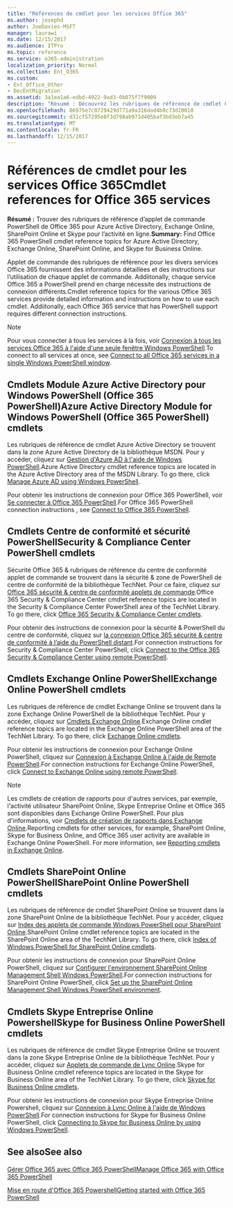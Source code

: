 ```yaml
---
title: "Références de cmdlet pour les services Office 365"
ms.author: josephd
author: JoeDavies-MSFT
manager: laurawi
ms.date: 12/15/2017
ms.audience: ITPro
ms.topic: reference
ms.service: o365-administration
localization_priority: Normal
ms.collection: Ent_O365
ms.custom:
- Ent_Office_Other
- DecEntMigration
ms.assetid: 3a1ea1a6-edbd-4922-9ad3-0b075f7f9009
description: "Résumé : Découvrez les rubriques de référence de cmdlet Office 365 PowerShell pour Azure Active Directory, Exchange Online, SharePoint Online et Skype Entreprise Online."
ms.openlocfilehash: 86975e7c0729429d771a9a316dad4b8c73d28010
ms.sourcegitcommit: d31cf57295e8f3d798ab971d405baf3bd3eb7a45
ms.translationtype: MT
ms.contentlocale: fr-FR
ms.lasthandoff: 12/15/2017
---
```

# <a name="cmdlet-references-for-office-365-services"></a><span data-ttu-id="4ed0f-103">Références de cmdlet pour les services Office 365</span><span class="sxs-lookup"><span data-stu-id="4ed0f-103">Cmdlet references for Office 365 services</span></span>

 <span data-ttu-id="4ed0f-104">**Résumé :** Trouver des rubriques de référence d’applet de commande PowerShell de Office 365 pour Azure Active Directory, Exchange Online, SharePoint Online et Skype pour l’activité en ligne.</span><span class="sxs-lookup"><span data-stu-id="4ed0f-104">**Summary:** Find Office 365 PowerShell cmdlet reference topics for Azure Active Directory, Exchange Online, SharePoint Online, and Skype for Business Online.</span></span>
  
<span data-ttu-id="4ed0f-p101">Applet de commande des rubriques de référence pour les divers services Office 365 fournissent des informations détaillées et des instructions sur l’utilisation de chaque applet de commande. Addiitonally, chaque service Office 365 a PowerShell prend en charge nécessite des instructions de connexion différents.</span><span class="sxs-lookup"><span data-stu-id="4ed0f-p101">Cmdlet reference topics for the various Office 365 services provide detailed information and instructions on how to use each cmdlet. Addiitonally, each Office 365 service that has PowerShell support requires different connection instructions.</span></span>
  
> [!NOTE]
> <span data-ttu-id="4ed0f-107">Pour vous connecter à tous les services à la fois, voir [Connexion à tous les services Office 365 à l'aide d'une seule fenêtre Windows PowerShell](connect-to-all-office-365-services-in-a-single-windows-powershell-window.md).</span><span class="sxs-lookup"><span data-stu-id="4ed0f-107">To connect to all services at once, see [Connect to all Office 365 services in a single Windows PowerShell window](connect-to-all-office-365-services-in-a-single-windows-powershell-window.md).</span></span> 
  
## <a name="azure-active-directory-module-for-windows-powershell-office-365-powershell-cmdlets"></a><span data-ttu-id="4ed0f-108">Cmdlets Module Azure Active Directory pour Windows PowerShell (Office 365 PowerShell)</span><span class="sxs-lookup"><span data-stu-id="4ed0f-108">Azure Active Directory Module for Windows PowerShell (Office 365 PowerShell) cmdlets</span></span>

<span data-ttu-id="4ed0f-p102">Les rubriques de référence de cmdlet Azure Active Directory se trouvent dans la zone Azure Active Directory de la bibliothèque MSDN. Pour y accéder, cliquez sur [Gestion d'Azure AD à l'aide de Windows PowerShell](https://go.microsoft.com/fwlink/p/?LinkId=691475).</span><span class="sxs-lookup"><span data-stu-id="4ed0f-p102">Azure Active Directory cmdlet reference topics are located in the Azure Active Directory area of the MSDN Library. To go there, click [Manage Azure AD using Windows PowerShell](https://go.microsoft.com/fwlink/p/?LinkId=691475).</span></span>
  
<span data-ttu-id="4ed0f-111">Pour obtenir les instructions de connexion pour Office 365 PowerShell, voir [Se connecter à Office 365 PowerShell](connect-to-office-365-powershell.md).</span><span class="sxs-lookup"><span data-stu-id="4ed0f-111">For Office 365 PowerShell connection instructions , see [Connect to Office 365 PowerShell](connect-to-office-365-powershell.md).</span></span>
  
## <a name="security-amp-compliance-center-powershell-cmdlets"></a><span data-ttu-id="4ed0f-112">Cmdlets Centre de conformité et sécurité PowerShell</span><span class="sxs-lookup"><span data-stu-id="4ed0f-112">Security &amp; Compliance Center PowerShell cmdlets</span></span>

<span data-ttu-id="4ed0f-p103">Sécurité Office 365 &amp; rubriques de référence du centre de conformité applet de commande se trouvent dans la sécurité &amp; zone de PowerShell de centre de conformité de la bibliothèque TechNet. Pour ce faire, cliquez sur [Office 365 sécurité &amp; centre de conformité applets de commande](https://go.microsoft.com/fwlink/p/?LinkId=627085).</span><span class="sxs-lookup"><span data-stu-id="4ed0f-p103">Office 365 Security &amp; Compliance Center cmdlet reference topics are located in the Security &amp; Compliance Center PowerShell area of the TechNet Library. To go there, click [Office 365 Security &amp; Compliance Center cmdlets](https://go.microsoft.com/fwlink/p/?LinkId=627085).</span></span>
  
<span data-ttu-id="4ed0f-115">Pour obtenir des instructions de connexion pour la sécurité &amp; PowerShell du centre de conformité, cliquez sur [la connexion Office 365 sécurité &amp; centre de conformité à l’aide du PowerShell distant](https://go.microsoft.com/fwlink/p/?LinkId=627084).</span><span class="sxs-lookup"><span data-stu-id="4ed0f-115">For connection instructions for Security &amp; Compliance Center PowerShell, click [Connect to the Office 365 Security &amp; Compliance Center using remote PowerShell](https://go.microsoft.com/fwlink/p/?LinkId=627084).</span></span>
  
## <a name="exchange-online-powershell-cmdlets"></a><span data-ttu-id="4ed0f-116">Cmdlets Exchange Online PowerShell</span><span class="sxs-lookup"><span data-stu-id="4ed0f-116">Exchange Online PowerShell cmdlets</span></span>

<span data-ttu-id="4ed0f-p104">Les rubriques de référence de cmdlet Exchange Online se trouvent dans la zone Exchange Online PowerShell de la bibliothèque TechNet. Pour y accéder, cliquez sur [Cmdlets Exchange Online](https://go.microsoft.com/fwlink/p/?LinkID=328213).</span><span class="sxs-lookup"><span data-stu-id="4ed0f-p104">Exchange Online cmdlet reference topics are located in the Exchange Online PowerShell area of the TechNet Library. To go there, click [Exchange Online cmdlets](https://go.microsoft.com/fwlink/p/?LinkID=328213).</span></span>
  
<span data-ttu-id="4ed0f-119">Pour obtenir les instructions de connexion pour Exchange Online PowerShell, cliquez sur [Connexion à Exchange Online à l'aide de Remote PowerShell](https://go.microsoft.com/fwlink/p/?LinkId=396554).</span><span class="sxs-lookup"><span data-stu-id="4ed0f-119">For connection instructions for Exchange Online PowerShell, click [Connect to Exchange Online using remote PowerShell](https://go.microsoft.com/fwlink/p/?LinkId=396554).</span></span>
  
> [!NOTE]
> <span data-ttu-id="4ed0f-p105">Les cmdlets de création de rapports pour d'autres services, par exemple, l'activité utilisateur SharePoint Online, Skype Entreprise Online et Office 365 sont disponibles dans Exchange Online PowerShell. Pour plus d'informations, voir [Cmdlets de création de rapports dans Exchange Online](https://go.microsoft.com/fwlink/p/?LinkId=691595).</span><span class="sxs-lookup"><span data-stu-id="4ed0f-p105">Reporting cmdlets for other services, for example, SharePoint Online, Skype for Business Online, and Office 365 user activity are available in Exchange Online PowerShell. For more information, see [Reporting cmdlets in Exchange Online](https://go.microsoft.com/fwlink/p/?LinkId=691595).</span></span> 
  
## <a name="sharepoint-online-powershell-cmdlets"></a><span data-ttu-id="4ed0f-122">Cmdlets SharePoint Online PowerShell</span><span class="sxs-lookup"><span data-stu-id="4ed0f-122">SharePoint Online PowerShell cmdlets</span></span>

<span data-ttu-id="4ed0f-p106">Les rubriques de référence de cmdlet SharePoint Online se trouvent dans la zone SharePoint Online de la bibliothèque TechNet. Pour y accéder, cliquez sur [Index des applets de commande Windows PowerShell pour SharePoint Online](https://go.microsoft.com/fwlink/p/?LinkId=691476).</span><span class="sxs-lookup"><span data-stu-id="4ed0f-p106">SharePoint Online cmdlet reference topics are located in the SharePoint Online area of the TechNet Library. To go there, click [Index of Windows PowerShell for SharePoint Online cmdlets](https://go.microsoft.com/fwlink/p/?LinkId=691476).</span></span>
  
<span data-ttu-id="4ed0f-125">Pour obtenir les instructions de connexion pour SharePoint Online PowerShell, cliquez sur [Configurer l'environnement SharePoint Online Management Shell Windows PowerShell](https://go.microsoft.com/fwlink/p/?LinkId=691603).</span><span class="sxs-lookup"><span data-stu-id="4ed0f-125">For connection instructions for SharePoint Online PowerShell, click [Set up the SharePoint Online Management Shell Windows PowerShell environment](https://go.microsoft.com/fwlink/p/?LinkId=691603).</span></span>
  
## <a name="skype-for-business-online-powershell-cmdlets"></a><span data-ttu-id="4ed0f-126">Cmdlets Skype Entreprise Online Powershell</span><span class="sxs-lookup"><span data-stu-id="4ed0f-126">Skype for Business Online PowerShell cmdlets</span></span>

<span data-ttu-id="4ed0f-p107">Les rubriques de référence de cmdlet Skype Entreprise Online se trouvent dans la zone Skype Entreprise Online de la bibliothèque TechNet. Pour y accéder, cliquez sur [Applets de commande de Lync Online](https://go.microsoft.com/fwlink/p/?LinkId=691474).</span><span class="sxs-lookup"><span data-stu-id="4ed0f-p107">Skype for Business Online cmdlet reference topics are located in the Skype for Business Online area of the TechNet Library. To go there, click [Skype for Business Online cmdlets](https://go.microsoft.com/fwlink/p/?LinkId=691474).</span></span>
  
<span data-ttu-id="4ed0f-129">Pour obtenir les instructions de connexion pour Skype Entreprise Online Powershell, cliquez sur [Connexion à Lync Online à l'aide de Windows PowerShell](https://go.microsoft.com/fwlink/p/?LinkId=691607).</span><span class="sxs-lookup"><span data-stu-id="4ed0f-129">For connection instructions for Skype for Business Online PowerShell, click [Connecting to Skype for Business Online by using Windows PowerShell](https://go.microsoft.com/fwlink/p/?LinkId=691607).</span></span>
  
## <a name="see-also"></a><span data-ttu-id="4ed0f-130">See also</span><span class="sxs-lookup"><span data-stu-id="4ed0f-130">See also</span></span>

#### 

[<span data-ttu-id="4ed0f-131">Gérer Office 365 avec Office 365 PowerShell</span><span class="sxs-lookup"><span data-stu-id="4ed0f-131">Manage Office 365 with Office 365 PowerShell</span></span>](manage-office-365-with-office-365-powershell.md)
  
[<span data-ttu-id="4ed0f-132">Mise en route d'Office 365 Powershell</span><span class="sxs-lookup"><span data-stu-id="4ed0f-132">Getting started with Office 365 PowerShell</span></span>](getting-started-with-office-365-powershell.md)

